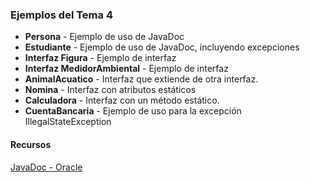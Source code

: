 ### Ejemplos del Tema 4

* **Persona** - Ejemplo de uso de JavaDoc
* **Estudiante** - Ejemplo de uso de JavaDoc, incluyendo excepciones
* **Interfaz Figura** - Ejemplo de interfaz
* **Interfaz MedidorAmbiental** - Ejemplo de interfaz
* **AnimalAcuatico** - Interfaz que extiende de otra interfaz.
* **Nomina** - Interfaz con atributos estáticos
* **Calculadora** - Interfaz con un método estático.
* **CuentaBancaria** - Ejemplo de uso para la excepción IllegalStateException

#### Recursos

[JavaDoc - Oracle](https://www.oracle.com/es/technical-resources/articles/java/javadoc-tool.html)

